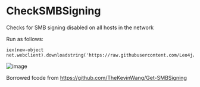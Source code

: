 # CheckSMBSigning
Checks for SMB signing disabled on all hosts in the network

Run as follows:

```
iex(new-object net.webclient).downloadstring('https://raw.githubusercontent.com/Leo4j/CheckSMBSigning/main/CheckSMBSigning.ps1')
```

![image](https://github.com/Leo4j/CheckSMBSigning/assets/61951374/b3c71214-1f6b-4d34-8ca6-2f7d841eabf3)


Borrowed fcode from https://github.com/TheKevinWang/Get-SMBSigning
